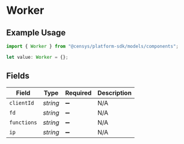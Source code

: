 # Worker

## Example Usage

```typescript
import { Worker } from "@censys/platform-sdk/models/components";

let value: Worker = {};
```

## Fields

| Field              | Type               | Required           | Description        |
| ------------------ | ------------------ | ------------------ | ------------------ |
| `clientId`         | *string*           | :heavy_minus_sign: | N/A                |
| `fd`               | *string*           | :heavy_minus_sign: | N/A                |
| `functions`        | *string*           | :heavy_minus_sign: | N/A                |
| `ip`               | *string*           | :heavy_minus_sign: | N/A                |